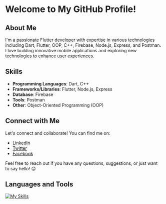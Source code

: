 <!-- Add your project banner here -->
<!-- You can use an online banner maker tool or create your own -->

# Welcome to My GitHub Profile!

## About Me

I'm a passionate Flutter developer with expertise in various technologies including Dart, Flutter, OOP, C++, Firebase, Node.js, Express, and Postman. I love building innovative mobile applications and exploring new technologies to enhance user experiences.

## Skills

- **Programming Languages**: Dart, C++
- **Frameworks/Libraries**: Flutter, Node.js, Express
- **Database**: Firebase
- **Tools**: Postman
- **Other**: Object-Oriented Programming (OOP)

## Connect with Me

Let's connect and collaborate! You can find me on:

- [LinkedIn](https://www.linkedin.com/in/hamza-shafiq-763b01234/)
- [Twitter](your-twitter-profile-url)
- [Facebook](https://www.facebook.com/profile.php?id=100013474830730)

Feel free to reach out if you have any questions, suggestions, or just want to say hello! 😊

<!-- Add your social media badges here -->
<!-- You can use websites like shields.io to generate badges -->

## Languages and Tools
[![My Skills](https://skillicons.dev/icons?i=flutter,dart,firebase,nodejs,postman,github,git,&perline=4)](https://skillicons.dev)

<!-- Add your other sections such as Experience, Education, etc. if needed -->


